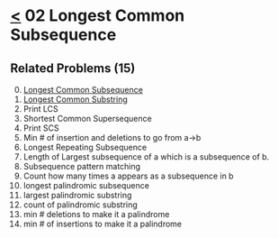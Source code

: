 # [<](../Readme.md) 02 Longest Common Subsequence

## Related Problems (15)

0. [Longest Common Subsequence](./00-longestCommonSubsequence/Readme.md)
1. [Longest Common Substring](./01-longestCommonSubstring/Readme.md)
2. Print LCS
3. Shortest Common Supersequence
4. Print SCS
5. Min # of insertion and deletions to go from a->b
6. Longest Repeating Subsequence
7. Length of Largest subsequence of a which is a subsequence of b.
8. Subsequence pattern matching
9. Count how many times a appears as a subsequence in b
10. longest palindromic subsequence
11. largest palindromic substring
12. count of palindromic substring
13. min # deletions to make it a palindrome
14. min # of insertions to make it a palindrome 
